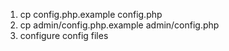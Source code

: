 1. cp config.php.example config.php
2. cp admin/config.php.example admin/config.php
3. configure config files